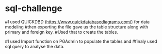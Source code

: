 # sql-challenge

#I used QUICKDBD (https://www.quickdatabasediagrams.com/) for data modeling 
#then exporting the file gave us the table structure along with primary and foreign key.
#Used that to create the tables.

#I used Import function on PGAdmin to populate the tables and 
#finaly used sql query to analyse the data.